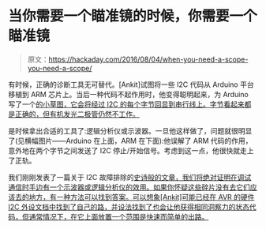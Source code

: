 # 当你需要一个瞄准镜的时候，你需要一个瞄准镜

> 原文：<https://hackaday.com/2016/08/04/when-you-need-a-scope-you-need-a-scope/>

有时候，正确的诊断工具无可替代。[Ankit]试图将一些 I2C 代码从 Arduino 平台移植到 ARM 芯片上。当后一种代码不起作用时，他变得聪明起来，为 Arduino 写了一个[的小草图，它会将经过 I2C 的每个字节回显到串行线上。字节看起来都是正确的，但有机发光二极管仍然不工作。](https://gist.github.com/ankitdaf/ba7b1326f4d909763effa27201704115)

是时候拿出合适的工具了:逻辑分析仪或示波器。一旦他这样做了，问题就很明显了(见横幅图片——Arduino 在上面，ARM 在下面):他误解了 ARM 代码的作用，意外地在两个字节之间发送了 I2C 停止/开始信号。考虑到这一点，他很快就走上了正轨。

我们刚刚发表了一篇关于 I2C 故障排除的[史诗般的文章，我们将绝对证明在调试通信时手边有一个示波器或逻辑分析仪的效用。如果你怀疑这些碎片没有去它们应该去的地方，有一种方法可以找到答案。可以想象[Ankit]可能已经在 AVR 的硬件 I2C 外设文档中找到了自己的路，并设法找到了也会让他获得相同洞察力的状态代码，但通常情况下，在它上面放置一个范围是快速而简单的出路。](http://hackaday.com/2016/07/19/what-could-go-wrong-i2c-edition/)